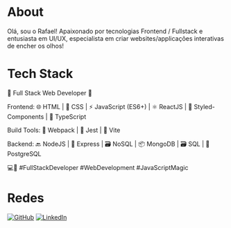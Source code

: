 # About

Olá, sou o Rafael! Apaixonado por tecnologias Frontend / Fullstack e entusiasta em UI/UX, especialista em criar websites/applicações interativas de encher os olhos!

# Tech Stack

🚀 Full Stack Web Developer 🚀

Frontend:
🌐 HTML | 🎨 CSS | ⚡ JavaScript (ES6+) | ⚛️ ReactJS | 💅 Styled-Components | 📜 TypeScript

Build Tools:
🔧 Webpack | 🧪 Jest | 🔧 Vite

Backend:
🔙 NodeJS | 🚀 Express | 🗃️ NoSQL | 📦 MongoDB | 🗃️ SQL | 🐘 PostgreSQL

💻🌟 #FullStackDeveloper #WebDevelopment #JavaScriptMagic

# Redes

[![GitHub](https://img.shields.io/badge/github-%23121011.svg?style=for-the-badge&logo=github&logoColor=white)](https://github.com/rmdbarbosa)
[![LinkedIn](https://img.shields.io/badge/LinkedIn-000?style=for-the-badge&logo=linkedin&logoColor=0E76A8)](https://www.linkedin.com/in/rbarbosa94/)
